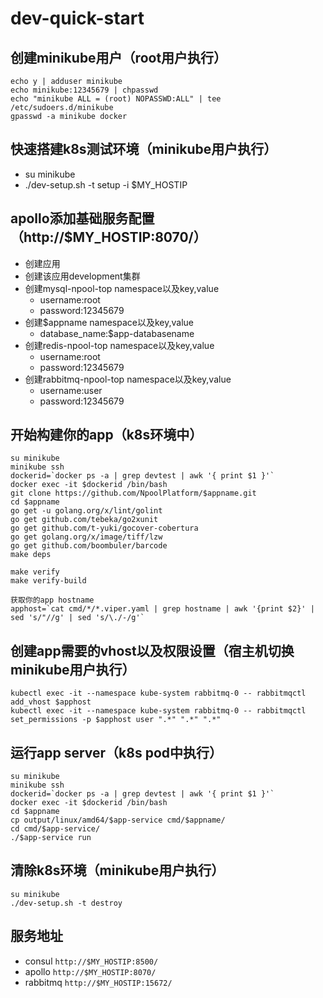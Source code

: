 # dev-quick-start

## 创建minikube用户（root用户执行）
```
echo y | adduser minikube
echo minikube:12345679 | chpasswd
echo "minikube ALL = (root) NOPASSWD:ALL" | tee /etc/sudoers.d/minikube
gpasswd -a minikube docker
```

## 快速搭建k8s测试环境（minikube用户执行）
- su minikube
- ./dev-setup.sh -t setup -i $MY_HOSTIP


## apollo添加基础服务配置（http://$MY_HOSTIP:8070/）
- 创建应用
- 创建该应用development集群
- 创建mysql-npool-top namespace以及key,value
  - username:root
  - password:12345679
- 创建$appname namespace以及key,value
  - database_name:$app-databasename
- 创建redis-npool-top namespace以及key,value
  - username:root
  - password:12345679
- 创建rabbitmq-npool-top namespace以及key,value
  - username:user
  - password:12345679

## 开始构建你的app（k8s环境中）
```
su minikube
minikube ssh
dockerid=`docker ps -a | grep devtest | awk '{ print $1 }'`
docker exec -it $dockerid /bin/bash
git clone https://github.com/NpoolPlatform/$appname.git
cd $appname
go get -u golang.org/x/lint/golint
go get github.com/tebeka/go2xunit
go get github.com/t-yuki/gocover-cobertura
go get golang.org/x/image/tiff/lzw
go get github.com/boombuler/barcode
make deps

make verify
make verify-build

获取你的app hostname
apphost=`cat cmd/*/*.viper.yaml | grep hostname | awk '{print $2}' | sed 's/"//g' | sed 's/\./-/g'`
```

## 创建app需要的vhost以及权限设置（宿主机切换minikube用户执行）
```
kubectl exec -it --namespace kube-system rabbitmq-0 -- rabbitmqctl add_vhost $apphost
kubectl exec -it --namespace kube-system rabbitmq-0 -- rabbitmqctl set_permissions -p $apphost user ".*" ".*" ".*"
```

## 运行app server（k8s pod中执行）
```
su minikube
minikube ssh
dockerid=`docker ps -a | grep devtest | awk '{ print $1 }'`
docker exec -it $dockerid /bin/bash
cd $appname
cp output/linux/amd64/$app-service cmd/$appname/
cd cmd/$app-service/
./$app-service run
```

## 清除k8s环境（minikube用户执行）
```
su minikube
./dev-setup.sh -t destroy
```

## 服务地址
- consul ```http://$MY_HOSTIP:8500/```
- apollo ```http://$MY_HOSTIP:8070/```
- rabbitmq ```http://$MY_HOSTIP:15672/```
